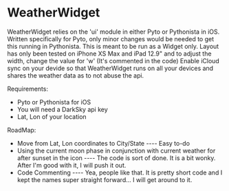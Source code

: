 # WeatherWidget

WeatherWidget relies on the 'ui' module in either Pyto or Pythonista in iOS. Written specifically for Pyto, only minor changes would be needed to get this running in Pythonista. 
This is meant to be run as a Widget only.
Layout has only been tested on iPhone XS Max and iPad 12.9" and to adjust the width, change the value for 'w' (It's commented in the code)
Enable iCloud sync on your devide so that WeatherWidget runs on all your devices and shares the weather data as to not abuse the api.

Requirements:
- Pyto or Pythonista for iOS
- You will need a DarkSky api key
- Lat, Lon of your location

RoadMap:
- Move from Lat, Lon coordinates to City/State
---- Easy to-do
- Using the current moon phase in conjunction with current weather for after sunset in the icon
---- The code is sort of done. It is a bit wonky. After I'm good with it, I will push it out.
- Code Commenting
---- Yea, people like that. It is pretty short code and I kept the names super straight forward... I will get around to it.
